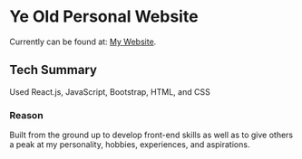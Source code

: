 # Ye Old Personal Website

Currently can be found at: [My Website](https://christopherojo.github.io/my-website/).

## Tech Summary

Used React.js, JavaScript, Bootstrap, HTML, and CSS

### Reason

Built from the ground up to develop front-end skills as well as to give others a peak at my personality, hobbies, experiences, and aspirations.
